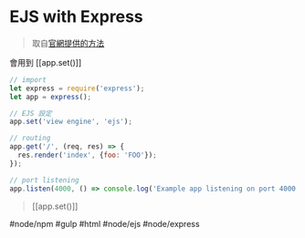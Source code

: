 # EJS with Express
>取自[官網提供的方法](https://github.com/mde/ejs/wiki/Using-EJS-with-Express)

會用到 [[app.set()]]
```js
// import
let express = require('express');
let app = express();

// EJS 設定
app.set('view engine', 'ejs');

// routing
app.get('/', (req, res) => {
  res.render('index', {foo: 'FOO'});
});

// port listening
app.listen(4000, () => console.log('Example app listening on port 4000!'));
```
>[[app.set()]]

#node/npm #gulp #html #node/ejs #node/express 